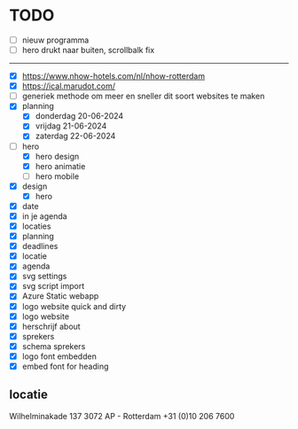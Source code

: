 # TODO

- [ ] nieuw programma
- [ ] hero drukt naar buiten, scrollbalk fix

---

- [x] https://www.nhow-hotels.com/nl/nhow-rotterdam
- [x] https://ical.marudot.com/
- [ ] generiek methode om meer en sneller dit soort websites te maken
- [x] planning
  - [x] donderdag 20-06-2024
  - [x] vrijdag 21-06-2024
  - [x] zaterdag 22-06-2024
- [ ] hero
  - [x] hero design
  - [x] hero animatie
  - [ ] hero mobile
- [x] design
  - [x] hero
- [x] date
- [x] in je agenda
- [x] locaties
- [x] planning
- [x] deadlines
- [x] locatie
- [x] agenda
- [x] svg settings
- [x] svg script import
- [x] Azure Static webapp
- [x] logo website quick and dirty
- [x] logo website
- [x] herschrijf about
- [x] sprekers
- [x] schema sprekers
- [x] logo font embedden
- [x] embed font for heading

## locatie

Wilhelminakade 137
3072 AP - Rotterdam
+31 (0)10 206 7600
